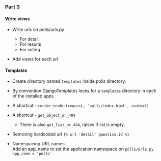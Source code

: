 ### Part 3

#### Write views

- Write urls on polls/urls.py
  - For detail
  - For results
  - For voting

- Add views for each url


#### Templates

- Create directory named `templates` inside polls directory.
- By convention DjangoTemplates looks for a `templates` directory in each
  of the installed apps.

- A shortcut - `render`
  `render(request, 'polls/index.html', context)`

- A shortcut - `get_object_or_404`
  - There is also `get_list_or_404`, raises if list is empty.

- Removing hardcoded url
  `{% url 'detail' question.id %}` 
  
- Namespacing URL names  
  Add an app_name to set the application namespace on `polls/urls.py`  
  `app_name = 'polls'`
